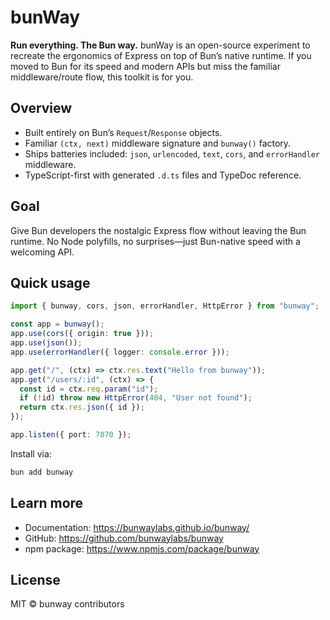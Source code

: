 # bunWay

**Run everything. The Bun way.** bunWay is an open-source experiment to recreate the ergonomics of Express on top of Bun’s native runtime. If you moved to Bun for its speed and modern APIs but miss the familiar middleware/route flow, this toolkit is for you.

## Overview

- Built entirely on Bun’s `Request`/`Response` objects.
- Familiar `(ctx, next)` middleware signature and `bunway()` factory.
- Ships batteries included: `json`, `urlencoded`, `text`, `cors`, and `errorHandler` middleware.
- TypeScript-first with generated `.d.ts` files and TypeDoc reference.

## Goal

Give Bun developers the nostalgic Express flow without leaving the Bun runtime. No Node polyfills, no surprises—just Bun-native speed with a welcoming API.

## Quick usage

```ts
import { bunway, cors, json, errorHandler, HttpError } from "bunway";

const app = bunway();
app.use(cors({ origin: true }));
app.use(json());
app.use(errorHandler({ logger: console.error }));

app.get("/", (ctx) => ctx.res.text("Hello from bunway"));
app.get("/users/:id", (ctx) => {
  const id = ctx.req.param("id");
  if (!id) throw new HttpError(404, "User not found");
  return ctx.res.json({ id });
});

app.listen({ port: 7070 });
```

Install via:

```bash
bun add bunway
```

## Learn more

- Documentation: <https://bunwaylabs.github.io/bunway/>
- GitHub: <https://github.com/bunwaylabs/bunway>
- npm package: <https://www.npmjs.com/package/bunway>

## License

MIT © bunway contributors
